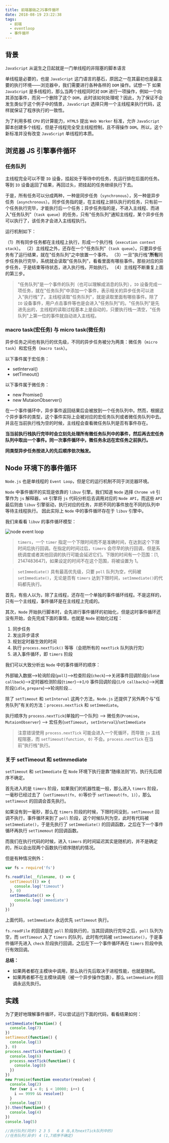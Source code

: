 ```yaml
---
title: 前端基础之JS事件循环
date: 2018-08-19 23:22:38
tags:
  - 前端
  - eventloop
  - 事件循环
---
```


## 背景

`JavaScript` 从诞生之日起就是一门单线程的非阻塞的脚本语言

单线程是必要的，也是 `JavaScript` 这门语言的基石，原因之一在其最初也是最主要的执行环境——浏览器中，我们需要进行各种各样的 `DOM` 操作。试想一下 如果 `JavaScript` 是多线程的，那么当两个线程同时对 `DOM` 进行一项操作，例如一个向其添加事件，而另一个删除了这个 `DOM`，此时该如何处理呢？因此，为了保证不会 发生类似于这个例子中的情景，`JavaScript` 选择只用一个主线程来执行代码，这样就保证了程序执行的一致性。

<!-- more -->

为了利用多核 `CPU` 的计算能力，`HTML5` 提出 `Web Worker` 标准，允许 `JavaScript` 脚本创建多个线程，但是子线程完全受主线程控制，且不得操作 `DOM`。所以，这个新标准并没有改变 `JavaScript` 单线程的本质。

## 浏览器 JS 引擎事件循环

### 任务队列

主线程完全可以不管 `IO` 设备，挂起处于等待中的任务，先运行排在后面的任务。等到 `IO` 设备返回了结果，再回过头，把挂起的任务继续执行下去。

于是，所有任务可以分成两种，一种是同步任务（`synchronous`），另一种是异步任务（`asynchronous`）。同步任务指的是，在主线程上排队执行的任务，只有前一个任务执行完毕，才能执行后一个任务；异步任务指的是，不进入主线程、而进入"任务队列"（`task queue`）的任务，只有"任务队列"通知主线程，某个异步任务可以执行了，该任务才会进入主线程执行。

运行机制如下：

（1）所有同步任务都在主线程上执行，形成一个执行栈（`execution context stack`）。
（2）主线程之外，还存在一个"任务队列"（`task queue`）。只要异步任务有了运行结果，就在"任务队列"之中放置一个事件。
（3）一旦"执行栈"**所有**同步任务执行完毕，系统就会读取"任务队列"，看看里面有哪些事件。那些对应的异步任务，于是结束等待状态，进入执行栈，开始执行。
（4）主线程不断重复上面的第三步。

> "任务队列"是一个事件的队列（也可以理解成消息的队列），`IO` 设备完成一项任务，就在"任务队列"中添加一个事件，表示相关的异步任务可以进入"执行栈"了。主线程读取"任务队列"，就是读取里面有哪些事件。除了 `IO` 设备事件，用户点击事件等也是会进入"任务队列"的。"任务队列"是先进先出的，主线程的读取过程基本上是自动的，只要执行栈一清空，"任务队列"上第一位的事件就自动进入主线程。

### macro task(宏任务) 与 micro task(微任务)

异步任务之间也有执行的优先级，不同的异步任务被分为两类：微任务（`micro task`）和宏任务（`macro task`）。

以下事件属于宏任务：

- setInterval()
- setTimeout()

以下事件属于微任务：

- new Promise()
- new MutaionObserver()

在一个事件循环中，异步事件返回结果后会被放到一个任务队列中。然而，根据这个异步事件的类型，这个事件实际上会被对应的宏任务队列或者微任务队列中去。并且在当前执行栈为空的时候，主线程会查看微任务队列是否有事件存在。

**当当前执行栈执行完毕时会立刻先处理所有微任务队列中的事件，然后再去宏任务队列中取出一个事件。同一次事件循环中，微任务永远在宏任务之前执行。**

**同类型异步任务按进入的先后顺序依次触发。**

## Node 环境下的事件循环

`Node.js` 也是单线程的 `Event Loop`，但是它的运行机制不同于浏览器环境。

`Node` 中事件循环的实现是依靠的 `libuv` 引擎。我们知道 `Node` 选择 `Chrome v8` 引擎作为 `js` 解释器，`v8` 引擎将 `js` 代码分析后去调用对应的 `Node API`，而这些 `API` 最后则由 `libuv` 引擎驱动，执行对应的任务，并把不同的事件放在不同的队列中等待主线程执行。 因此实际上 `Node` 中的事件循环存在于 `libuv` 引擎中。

我们来看看 `libuv` 的事件循环模型：

![node event loop](/assets/img/node_event_loop.png)

> `timers`，一个 `timer` 指定一个下限时间而不是准确时间，在达到这个下限时间后执行回调。在指定的时间过后，`timers` 会尽早的执行回调，但是系统调度或者其他回调的执行可能会延迟它们。下限的时间有一个范围：[1, 2147483647]，如果设定的时间不在这个范围，将被设置为 1。

> `setImmediate()` 具有最高优先级，只要 `poll` 队列为空，代码被 `setImmediate()`，无论是否有 `timers` 达到下限时间，`setImmediate()`的代码都先执行。

首先，有些人以为，除了主线程，还存在一个单独的事件循环线程。不是这样的，只有一个主线程，事件循环是在主线程上完成的。

其次，`Node` 开始执行脚本时，会先进行事件循环的初始化，但是这时事件循环还没有开始，会先完成下面的事情，也就是 `Node` 初始化过程：

1. 同步任务
2. 发出异步请求
3. 规划定时器生效的时间
4. 执行 `process.nextTick()` 等等（会把所有的 `nextTick` 队列执行完）
5. 进入事件循环，即 `timers` 阶段

我们可以大致分析出 `Node` 中的事件循环的顺序：

外部输入数据-->轮询阶段(`poll`)-->检查阶段(`check`)-->关闭事件回调阶段(`close callback`)-->定时器检测阶段(`timer`)-->`I/O` 事件回调阶段(`I/O callbacks`)-->闲置阶段(`idle`, `prepare`)-->轮询阶段...

除了 `setTimeout` 和 `setInterval` 这两个方法，`Node.js` 还提供了另外两个与"任务队列"有关的方法：`process.nextTick` 和 `setImmediate`。

执行顺序为 `process.nextTick`(单独的一个队列) --> 微任务(`Promise`，`MutaionObserver`) --> 宏任务(`setTimeout`，`setInterval`)/`setImmediate`

> 注意错误使用 `process.nextTick` 可能会进入一个死循环，而导致 `js` 主线程阻塞，而 `setTimeout(function, 0)` 不会。`process.nextTick` 在当前"执行栈"执行。

### 关于 setTimeout 和 setImmediate

`setTimeout` 和 `setImmediate` 在 `Node` 环境下执行是靠“随缘法则”的，执行先后顺序不确定。

首先进入的是 `timers` 阶段，如果我们的机器性能一般，那么进入 `timers` 阶段，一毫秒已经过去了（`setTimeout(fn, 0)`等价于 `setTimeout(fn, 1)`），那么 `setTimeout` 的回调会首先执行。

如果没有到一毫秒，那么在 `timers` 阶段的时候，下限时间没到，`setTimeout` 回调不执行，事件循环来到了 `poll` 阶段，这个时候队列为空，此时有代码被 `setImmediate()`，于是先执行了 `setImmediate()` 的回调函数，之后在下一个事件循环再执行 `setTimemout` 的回调函数。

而我们在执行代码的时候，进入 `timers` 的时间延迟其实是随机的，并不是确定的，所以会出现两个函数执行顺序随机的情况。

但是有种情况例外：

```js
var fs = require('fs')

fs.readFile(__filename, () => {
  setTimeout(() => {
    console.log('timeout')
  }, 0)
  setImmediate(() => {
    console.log('immediate')
  })
})
```

上面代码，`setImmediate` 永远优先 `setTimeout` 执行。

`fs.readFile` 的回调是在 `poll` 阶段执行的，当其回调执行完毕之后，`poll` 队列为空，而 `setTimeout` 入了 `timers` 的队列，此时有代码被 `setImmediate()`，于是事件循环先进入 `check` 阶段执行回调，之后在下一个事件循环再在 `timers` 阶段中执行有效回调。

**总结：**

- 如果两者都在主模块中调用，那么执行先后取决于进程性能，也就是随机。
- 如果两者都不在主模块调用（被一个异步操作包裹），那么 `setImmediate` 的回调永远先执行。

## 实践

为了更好地理解事件循环，可以尝试运行下面的代码，看看结果如何：

```js
setImmediate(function() {
  console.log(7)
})
setTimeout(function() {
  console.log(1)
}, 0)
process.nextTick(function() {
  console.log(6)
  process.nextTick(function() {
    console.log(8)
  })
})
new Promise(function executor(resolve) {
  console.log(2)
  for (var i = 0; i < 10000; i++) {
    i == 9999 && resolve()
  }
  console.log(3)
}).then(function() {
  console.log(4)
})
console.log(5)

//执行队列(同步) 2 3 5   6 8（6,8为nextTick队列中的)
//任务队列(异步) 4 (1,7顺序不确定)
```
